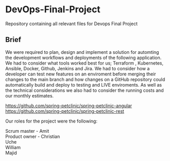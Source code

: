 # DevOps-Final-Project
Repository containing all relevant files for Devops Final Project

## Brief
We were required to plan, design and implement a solution for automting the  development workflows and deployments of the following application. We had to consider what tools worked best for us; Terraform , Kubernetes, Ansible, Docker, Github, Jenkins and Jira. We had to consider how a developer can test new features on an enviroment before merging their changes to the main branch and how changes on a GitHub repository could automatically build and deploy to testing and LIVE enviroments. As well as the technical considerations we also had to consider the running costs and our monthly estimates.

https://github.com/spring-petclinic/spring-petclinic-angular https://github.com/spring-petclinic/spring-petclinic-rest

Our roles for the project were the following:

Scrum master - Amit <br />
Product owner - Christian <br />
Uche <br />
William <br />
Majid <br />
